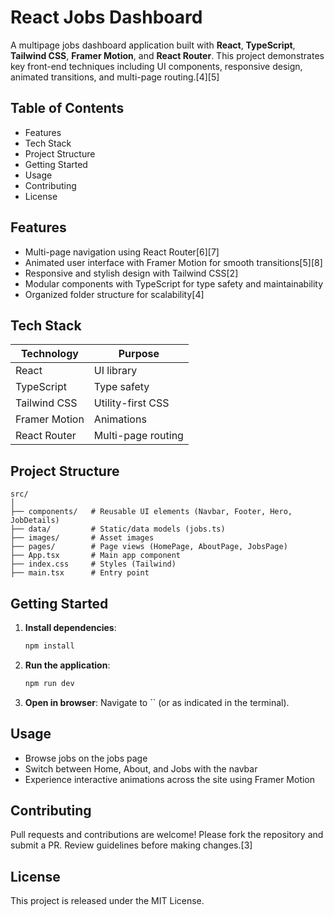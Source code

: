 # React Jobs Dashboard

A multipage jobs dashboard application built with **React**, **TypeScript**, **Tailwind CSS**, **Framer Motion**, and **React Router**. This project demonstrates key front-end techniques including UI components, responsive design, animated transitions, and multi-page routing.[4][5]

## Table of Contents

- Features
- Tech Stack
- Project Structure
- Getting Started
- Usage
- Contributing
- License

## Features

- Multi-page navigation using React Router[6][7]
- Animated user interface with Framer Motion for smooth transitions[5][8]
- Responsive and stylish design with Tailwind CSS[2]
- Modular components with TypeScript for type safety and maintainability
- Organized folder structure for scalability[4]

## Tech Stack

| Technology       | Purpose                |
|------------------|-----------------------|
| React            | UI library            |
| TypeScript       | Type safety           |
| Tailwind CSS     | Utility-first CSS     |
| Framer Motion    | Animations            |
| React Router     | Multi-page routing    |

## Project Structure

```
src/
│
├── components/   # Reusable UI elements (Navbar, Footer, Hero, JobDetails)
├── data/         # Static/data models (jobs.ts)
├── images/       # Asset images
├── pages/        # Page views (HomePage, AboutPage, JobsPage)
├── App.tsx       # Main app component
├── index.css     # Styles (Tailwind)
├── main.tsx      # Entry point
```


## Getting Started

1. **Install dependencies**:
   ```sh
   npm install
   ```
2. **Run the application**:
   ```sh
   npm run dev
   ```
3. **Open in browser**:
   Navigate to `` (or as indicated in the terminal).

## Usage

- Browse jobs on the jobs page
- Switch between Home, About, and Jobs with the navbar
- Experience interactive animations across the site using Framer Motion

## Contributing

Pull requests and contributions are welcome! Please fork the repository and submit a PR. Review guidelines before making changes.[3]

## License

This project is released under the MIT License.
